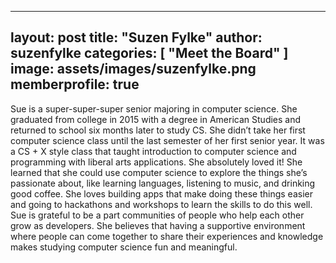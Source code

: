 
---
layout: post
title:  "Suzen Fylke"
author: suzenfylke
categories: [ "Meet the Board" ]
image: assets/images/suzenfylke.png
memberprofile: true
---

Sue is a super-super-super senior majoring in computer science. She graduated from college in 2015 with a degree in American Studies and returned to school six months later to study CS. She didn’t take her first computer science class until the last semester of her first senior year. It was a CS + X style class that taught introduction to computer science and programming with liberal arts applications. She absolutely loved it! She learned that she could use computer science to explore the things she’s passionate about, like learning languages, listening to music, and drinking good coffee. She loves building apps that make doing these things easier and going to hackathons and workshops to learn the skills to do this well. Sue is grateful to be a part communities of people who help each other grow as developers. She believes that having a supportive environment where people can come together to share their experiences and knowledge makes studying computer science fun and meaningful.
